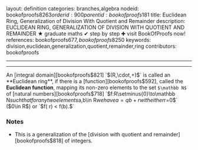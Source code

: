 layout: definition
categories: branches,algebra
nodeid: bookofproofs$8263
orderid: 900
parentid: bookofproofs$181
title: Euclidean Ring, Generalization of Division With Quotient and Remainder
description: EUCLIDEAN RING, GENERALIZATION OF DIVISION WITH QUOTIENT AND REMAINDER &#9733; graduate maths &#10004; step by step &#10010; visit BookOfProofs now!
references: bookofproofs$677,bookofproofs$8250
keywords: division,euclidean,generalization,quotient,remainder,ring
contributors: bookofproofs

---


---

An [integral domain][bookofproofs$821] `$(R,\cdot,+)$` is called an **Euclidean ring**, if there is a [function][bookofproofs$592], called the **Euclidean function**, mapping its non-zero elements to the set `$\mathbb N$` of [natural numbers][bookofproofs$718] `$f:R\setminus\{0\}\to\mathbb N$` such that for any two elements `$a,b\in R$` we have `$$a=qb+r$$`
with either `$r=0$` ($0\in R$) or `$f( r) < f(b).$`

### Notes

* This is a generalization of the [division with quotient and remainder][bookofproofs$818] of integers.
